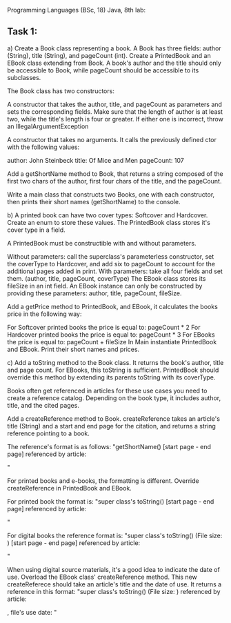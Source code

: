 Programming Languages (BSc, 18) Java, 8th lab:

Task 1:
-------
a) Create a Book class representing a book. A Book has three fields: 
author (String), title (String), and pageCount (int). Create a PrintedBook and an EBook class extending from Book. A book's author and the title should only be accessible to Book, while pageCount should be accessible to its subclasses.

The Book class has two constructors:

A constructor that takes the author, title, and pageCount as parameters 
and sets the corresponding fields. Make sure that the length of author is 
at least two, while the title's length is four or greater. If either one is incorrect, throw an IllegalArgumentException

A constructor that takes no arguments. It calls the previously defined ctor with the following values:

author: John Steinbeck
title: Of Mice and Men
pageCount: 107

Add a getShortName method to Book, that returns a string composed of the 
first two chars of the author, first four chars of the title, and the 
pageCount.

Write a main class that constructs two Books, one with each constructor, 
then prints their short names (getShortName) to the console.

b)
A printed book can have two cover types: Softcover and Hardcover. Create an 
enum to store these values. The PrintedBook class stores it's cover type in
 a field.

A PrintedBook must be constructible with and without parameters.

Without parameters: call the superclass's parameterless constructor, set 
the coverType to Hardcover, and add six to pageCount to account for the 
additional pages added in print.
With parameters: take all four fields and set them. (author, title, 
pageCount, coverType)
The EBook class stores its fileSize in an int field. An EBook instance 
can only be constructed by providing these parameters: author, title, 
pageCount, fileSize.

Add a getPrice method to PrintedBook, and EBook, it calculates the books
 price in the following way:

For Softcover printed books the price is equal to: pageCount * 2
For Hardcover printed books the price is equal to: pageCount * 3
For EBooks the price is equal to: pageCount + fileSize
In Main instantiate PrintedBook and EBook. Print their short names and 
prices.

c)
Add a toString method to the Book class. It returns the book's 
author, title and page count. For EBooks, this toString is sufficient. 
PrintedBook should override this method by extending its parents toString
 with its coverType.

Books often get referenced in articles for these use cases you need to 
create a reference catalog. Depending on the book type, it includes author,
 title, and the cited pages.

Add a createReference method to Book. createReference takes an article's 
title (String) and a start and end page for the citation, and returns a 
string reference pointing to a book.

The reference's format is as follows: "getShortName() [start page - end page] 
referenced by article: <article title> "

For printed books and e-books, the formatting is different. Override 
createReference in PrintedBook and EBook.

For printed book the format is: "super class's toString() 
[start page - end page] referenced by article: <article title> "

For digital books the reference format is: "super class's toString()
 (File size: <file size>) [start page - end page] referenced by article: 
 <article title>"

When using digital source materials, it's a good idea to indicate the date
 of use. Overload the EBook class' createReference method. 
 This new createReferece should take an article's title and the date of 
 use. It returns a reference in this format: "super class's toString() 
 (File size: <file size>) referenced by article: <article title>, file's
  use date: <date of use>"